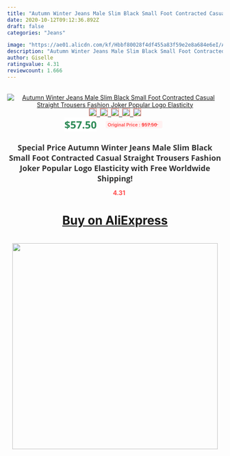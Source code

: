 ```yaml
---
title: "Autumn Winter Jeans Male Slim Black Small Foot Contracted Casual Straight Trousers Fashion Joker Popular Logo Elasticity"
date: 2020-10-12T09:12:36.892Z
draft: false
categories: "Jeans"

image: "https://ae01.alicdn.com/kf/Hbbf80028f4df455a83f59e2e8a684e6eI/Autumn-Winter-Jeans-Male-Slim-Black-Small-Foot-Contracted-Casual-Straight-Trousers-Fashion-Joker-Popular-Logo.jpg"
description: "Autumn Winter Jeans Male Slim Black Small Foot Contracted Casual Straight Trousers Fashion Joker Popular Logo Elasticity"
author: Giselle
ratingvalue: 4.31
reviewcount: 1.666
---
```

<br>
<div style="text-align: center;">
<a href="https://s.click.aliexpress.com/e/_AVvfVL" target="_blank" rel="nofollow noopener noreferrer"><img alt="Autumn Winter Jeans Male Slim Black Small Foot Contracted Casual Straight Trousers Fashion Joker Popular Logo Elasticity" class="magnifier-image" src="https://ae01.alicdn.com/kf/Hbbf80028f4df455a83f59e2e8a684e6eI/Autumn-Winter-Jeans-Male-Slim-Black-Small-Foot-Contracted-Casual-Straight-Trousers-Fashion-Joker-Popular-Logo.jpg_640x640.jpg">
<br>
<img style="border:1px solid salmon" src="https://ae01.alicdn.com/kf/Hbbf80028f4df455a83f59e2e8a684e6eI/Autumn-Winter-Jeans-Male-Slim-Black-Small-Foot-Contracted-Casual-Straight-Trousers-Fashion-Joker-Popular-Logo.jpg_120x120.jpg">&nbsp;&nbsp;<img style="border:1px solid salmon" src="https://ae01.alicdn.com/kf/Hcd4fb6fe41404267b8c640da9a2bea27p/Autumn-Winter-Jeans-Male-Slim-Black-Small-Foot-Contracted-Casual-Straight-Trousers-Fashion-Joker-Popular-Logo.jpg_120x120.jpg">&nbsp;&nbsp;<img style="border:1px solid salmon" src="https://ae01.alicdn.com/kf/He60ef17e8933483595234d08acc2dbe9q/Autumn-Winter-Jeans-Male-Slim-Black-Small-Foot-Contracted-Casual-Straight-Trousers-Fashion-Joker-Popular-Logo.jpg_120x120.jpg">&nbsp;&nbsp;<img style="border:1px solid salmon" src="https://ae01.alicdn.com/kf/Hed796fb6ae11414fae1d4be6aed57d05k/Autumn-Winter-Jeans-Male-Slim-Black-Small-Foot-Contracted-Casual-Straight-Trousers-Fashion-Joker-Popular-Logo.jpg_120x120.jpg">&nbsp;&nbsp;<img style="border:1px solid salmon" src="https://ae01.alicdn.com/kf/Ha2e4d61b52cc40b4a0a385381159a257J/Autumn-Winter-Jeans-Male-Slim-Black-Small-Foot-Contracted-Casual-Straight-Trousers-Fashion-Joker-Popular-Logo.jpg_120x120.jpg"></a></div><br0>
<div style="text-align: center;"><span style="background-color: white; border: 0px; box-sizing: border-box; color: seagreen; display: inline-block; font-family: &quot;open sans&quot; , &quot;arial&quot; , &quot;helvetica&quot; , sans-serif , &quot;heiti&quot;; font-size: 24px; font-stretch: inherit; font-weight: 700; line-height: inherit; margin: 0px 10px 0px 0px; padding: 0px; vertical-align: middle;">$57.50 </span>
<span style="background: rgb(255 , 241 , 241); border-radius: 3px; border: 0px; box-sizing: border-box; color: #ff4747; display: inline-block; font-family: inherit; font-size: 12px; font-stretch: inherit; font-style: inherit; font-variant: inherit; font-weight: 600; line-height: inherit; margin: 0px; padding: 2px 5px; transform: scale(0.9); vertical-align: middle;">Original Price : <b style="text-decoration: line-through;">$57.50 </b> &nbsp;&nbsp;</span></div>
<h1 style="color: #333333; display: inline-block; font-family: &quot;open sans&quot; , &quot;arial&quot; , &quot;helvetica&quot; , sans-serif , &quot;heiti&quot;; font-size: 18px; font-stretch: inherit; font-weight: 700; text-align: center;">Special Price Autumn Winter Jeans Male Slim Black Small Foot Contracted Casual Straight Trousers Fashion Joker Popular Logo Elasticity with Free Worldwide Shipping!</h1>
<div style="color: #ff4747; text-align: center;">
<img src="https://4.bp.blogspot.com/-M0ZcTcb-5uY/XleCXlxnR4I/AAAAAAAAAEc/OrjgMkXV1oMQFaCRZj5HQwOCBcu3w1FegCPcBGAYYCw/s1600/star.png" style="height: 15px;">&nbsp;<b>4.31</b></div>
<div class="button_cont" align="center"><a class="buynow_a" href="https://s.click.aliexpress.com/e/_AVvfVL" target="_blank" rel="nofollow noopener noreferrer"><H1>Buy on AliExpress</H1></a></div><br>
<div class="separator" style="clear: both; text-align: center;">
<img src="https://lh3.googleusercontent.com/-pTy5HemUv9M/XlePHvY0dAI/AAAAAAAAAE4/0nX5iRUoIWY8eMW9Dpxeirr157OZliDIgCLcBGAsYHQ/s1600/badge.gif" width="480">
</div>
